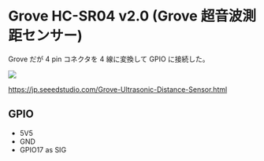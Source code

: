 # Grove HC-SR04 v2.0 (Grove 超音波測距センサー)
Grove だが 4 pin コネクタを 4 線に変換して GPIO に接続した。

![](https://media-cdn.seeedstudio.com/media/catalog/product/cache/b5e839932a12c6938f4f9ff16fa3726a/g/r/grove---ultrasonic-distance-sensor-preview_1.png)

https://jp.seeedstudio.com/Grove-Ultrasonic-Distance-Sensor.html

## GPIO
* 5V5
* GND
* GPIO17 as SIG
